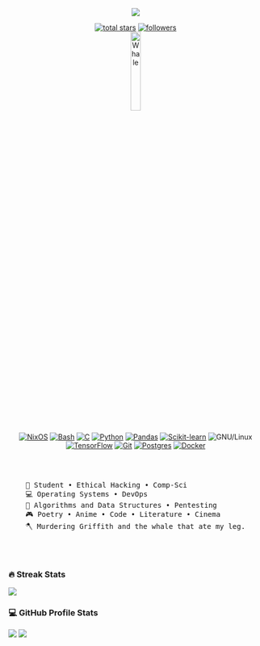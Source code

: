 <p align="center">
  <a href="https://github.com/flvr-soda/readme-typing-svg">
    <img src="https://readme-typing-svg.demolab.com/?lines=Call%20me%20Ismael.;Tech%20wizard%20wannabe.;Science,%20Engineering,%20Development,%20and%20Cybersecurity!&font=Fira%20Code&center=true&width=1000&height=45&color=A7A459&vCenter=true&pause=1000&size=25" /></a>
</p>

<p align="center">
  <a href="https://github.com/flvr-soda?tab=repositories&sort=stargazers">
    <img alt="total stars" title="Total stars on GitHub" src="https://custom-icon-badges.demolab.com/github/stars/flvr-soda?color=55960c&style=for-the-badge&labelColor=488207&logo=star"/></a>
  <a href="https://github.com/flvr-soda?tab=followers">
    <img alt="followers" title="Follow me on Github" src="https://custom-icon-badges.demolab.com/github/followers/flvr-soda?color=236ad3&labelColor=1155ba&style=for-the-badge&logo=person-add&label=Follow&logoColor=white"/></a>
  <br><img src="https://raw.githubusercontent.com/Tarikul-Islam-Anik/Animated-Fluent-Emojis/master/Emojis/Animals/Whale.png" alt="Whale" width="20%" /></br>
</p>

<div align="center" width="50">
  
[![NixOS](https://img.shields.io/badge/NixOS-5277C3?logo=nixos&logoColor=fff)](#)
[![Bash](https://img.shields.io/badge/Bash-4EAA25?logo=gnubash&logoColor=fff)](#)
[![C](https://img.shields.io/badge/C-00599C?logo=c&logoColor=white)](#)
[![Python](https://img.shields.io/badge/Python-3776AB?logo=python&logoColor=fff)](#)
[![Pandas](https://img.shields.io/badge/Pandas-150458?logo=pandas&logoColor=fff)](#)
[![Scikit-learn](https://img.shields.io/badge/-scikit--learn-%23F7931E?logo=scikit-learn&logoColor=white)](#)
![GNU/Linux](https://img.shields.io/badge/Linux-FCC624?style=flat&logo=linux&logoColor=black)
[![TensorFlow](https://img.shields.io/badge/TensorFlow-ff8f00?logo=tensorflow&logoColor=white)](#)
[![Git](https://img.shields.io/badge/Git-F05032?logo=git&logoColor=fff)](#)
[![Postgres](https://img.shields.io/badge/Postgres-%23316192.svg?logo=postgresql&logoColor=white)](#)
[![Docker](https://img.shields.io/badge/Docker-2496ED?logo=docker&logoColor=fff)](#)
</div>

<br><br>
<pre>
    💼 Student • Ethical Hacking • Comp-Sci 
    💻 Operating Systems • DevOps 
    📖 Algorithms and Data Structures • Pentesting
    🎮 Poetry • Anime • Code • Literature • Cinema
    🪓 Murdering Griffith and the whale that ate my leg.
</pre>
<br><br>

 <h3>🔥 Streak Stats</h3>
<a> <img src="http://github-readme-streak-stats.herokuapp.com?user=flvr-soda&theme=gruvbox&exclude_days=Sun%2CSat" > </a>

 <h3>💻 GitHub Profile Stats</h3>
<a> <img src="https://github-readme-stats.vercel.app/api?username=flvr-soda&show_icons=true&theme=gruvbox"> </a>
<a> <img src="https://github-readme-stats.vercel.app/api/top-langs/?username=flvr-soda&layout=compact&theme=gruvbox"> </a>



